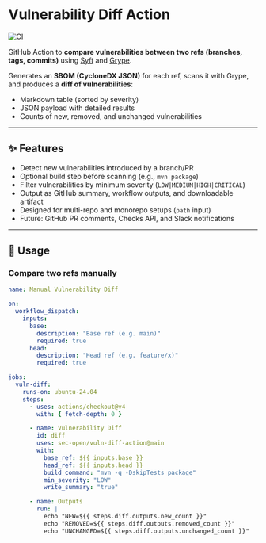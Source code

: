 # Vulnerability Diff Action

[![CI](https://github.com/sec-open/vuln-diff-action/actions/workflows/ci.yml/badge.svg?branch=main)](https://github.com/sec-open/vuln-diff-action/actions/workflows/ci.yml)

GitHub Action to **compare vulnerabilities between two refs (branches, tags, commits)** using [Syft](https://github.com/anchore/syft) and [Grype](https://github.com/anchore/grype).  

Generates an **SBOM (CycloneDX JSON)** for each ref, scans it with Grype, and produces a **diff of vulnerabilities**:
- Markdown table (sorted by severity)  
- JSON payload with detailed results  
- Counts of new, removed, and unchanged vulnerabilities  

---

## ✨ Features
- Detect new vulnerabilities introduced by a branch/PR  
- Optional build step before scanning (e.g., `mvn package`)  
- Filter vulnerabilities by minimum severity (`LOW|MEDIUM|HIGH|CRITICAL`)  
- Output as GitHub summary, workflow outputs, and downloadable artifact  
- Designed for multi-repo and monorepo setups (`path` input)  
- Future: GitHub PR comments, Checks API, and Slack notifications  

---

## 🚀 Usage

### Compare two refs manually

```yaml
name: Manual Vulnerability Diff

on:
  workflow_dispatch:
    inputs:
      base:
        description: "Base ref (e.g. main)"
        required: true
      head:
        description: "Head ref (e.g. feature/x)"
        required: true

jobs:
  vuln-diff:
    runs-on: ubuntu-24.04
    steps:
      - uses: actions/checkout@v4
        with: { fetch-depth: 0 }

      - name: Vulnerability Diff
        id: diff
        uses: sec-open/vuln-diff-action@main
        with:
          base_ref: ${{ inputs.base }}
          head_ref: ${{ inputs.head }}
          build_command: "mvn -q -DskipTests package"
          min_severity: "LOW"
          write_summary: "true"

      - name: Outputs
        run: |
          echo "NEW=${{ steps.diff.outputs.new_count }}"
          echo "REMOVED=${{ steps.diff.outputs.removed_count }}"
          echo "UNCHANGED=${{ steps.diff.outputs.unchanged_count }}"
